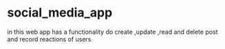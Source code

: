 # social_media_app
in this web app has a functionality do create ,update ,read and delete post and record reactions of users
